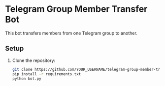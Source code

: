 # Telegram Group Member Transfer Bot

This bot transfers members from one Telegram group to another. 

## Setup

1. Clone the repository:
   ```bash
   git clone https://github.com/YOUR_USERNAME/telegram-group-member-transfer-bot.git
   pip install -r requirements.txt
   python bot.py

